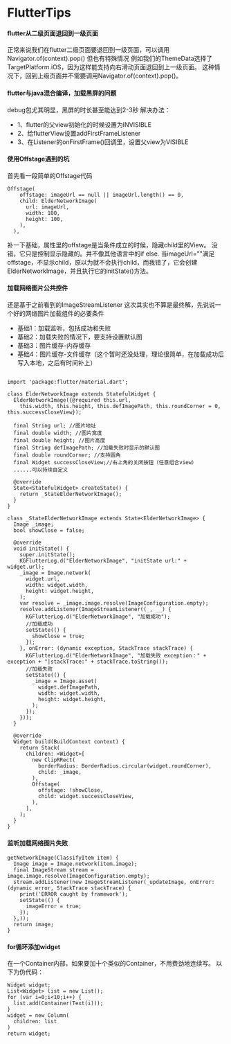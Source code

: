 # FlutterTips

#### flutter从二级页面退回到一级页面
正常来说我们在flutter二级页面要退回到一级页面，可以调用Navigator.of(context).pop()
但也有特殊情况
例如我们的ThemeData选择了TargetPlatform.iOS，因为这样能支持向右滑动页面退回到上一级页面。
这种情况下，回到上级页面并不需要调用Navigator.of(context).pop()。

#### flutter与java混合编译，加载黑屏的问题
debug包尤其明显，黑屏的时长甚至能达到2-3秒
解决办法：
* 1、flutter的父view初始化的时候设置为INVISIBLE
* 2、给flutterView设置addFirstFrameListener
* 3、在Listener的onFirstFrame()回调里，设置父view为VISIBLE

#### 使用Offstage遇到的坑
首先看一段简单的Offstage代码
```
Offstage(
    offstage: imageUrl == null || imageUrl.length() == 0,
    child: ElderNetworkImage(
      url: imageUrl,
      width: 100,
      height: 100,
    ),
  ),
```
补一下基础，属性里的offstage是当条件成立的时候，隐藏child里的View。
没错，它只是控制显示隐藏的。并不像其他语言中的if else.
当imageUrl=""满足offstage，不显示child，原以为就不会执行child，而我错了，它会创建ElderNetworkImage，并且执行它的initState()方法。



#### 加载网络图片公共控件
还是基于之前看到的ImageStreamListener
这次其实也不算是最终解，先说说一个好的网络图片加载组件的必要条件
* 基础1：加载监听，包括成功和失败
* 基础2：加载失败的情况下，要支持设置默认图
* 基础3：图片缓存-内存缓存
* 基础4：图片缓存-文件缓存（这个暂时还没处理，理论很简单，在加载成功后写入本地，之后有时间补上）

```

import 'package:flutter/material.dart';

class ElderNetworkImage extends StatefulWidget {
  ElderNetworkImage({@required this.url,
    this.width, this.height, this.defImagePath, this.roundCorner = 0, this.successCloseView});

  final String url; //图片地址
  final double width; //图片宽度
  final double height; //图片高度
  final String defImagePath; //加载失败时显示的默认图
  final double roundCorner; //支持圆角
  final Widget successCloseView;//右上角的关闭按钮（任意组合view）
  ......可以持续自定义

  @override
  State<StatefulWidget> createState() {
    return _StateElderNetworkImage();
  }
}

class _StateElderNetworkImage extends State<ElderNetworkImage> {
  Image _image;
  bool showClose = false;

  @override
  void initState() {
    super.initState();
    KGFlutterLog.d("ElderNetworkImage", "initState url:" + widget.url);
    _image = Image.network(
      widget.url,
      width: widget.width,
      height: widget.height,
    );
    var resolve = _image.image.resolve(ImageConfiguration.empty);
    resolve.addListener(ImageStreamListener((_, __) {
      KGFlutterLog.d("ElderNetworkImage", "加载成功");
      //加载成功
      setState(() {
        showClose = true;
      });
    }, onError: (dynamic exception, StackTrace stackTrace) {
      KGFlutterLog.d("ElderNetworkImage", "加载失败 exception：" + exception + "|stackTrace:" + stackTrace.toString());
      //加载失败
      setState(() {
        _image = Image.asset(
          widget.defImagePath,
          width: widget.width,
          height: widget.height,
        );
      });
    }));
  }

  @override
  Widget build(BuildContext context) {
    return Stack(
      children: <Widget>[
        new ClipRRect(
          borderRadius: BorderRadius.circular(widget.roundCorner),
          child: _image,
        ),
        Offstage(
          offstage: !showClose,
          child: widget.successCloseView,
        ),
      ],
    );
  }
}

```

#### 监听加载网络图片失败
```
getNetworkImage(ClassifyItem item) {
  Image image = Image.network(item.image);
  final ImageStream stream = image.image.resolve(ImageConfiguration.empty);
  stream.addListener(new ImageStreamListener(_updateImage, onError: (dynamic error, StackTrace stackTrace) {
    print('ERROR caught by framework');
    setState(() {
      imageError = true;
    });
  },));
  return image;
}
```

#### for循环添加widget
在一个Container内部，如果要加十个类似的Container，不用费劲地连续写。
以下为伪代码：

```
Widget widget;
List<Widget> list = new List();
for (var i=0;i<10;i++) {
  list.add(Container(Text(i)));
}
widget = new Column(
  children: list
)
return widget;
```
